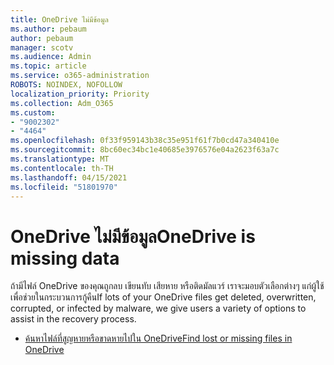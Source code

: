 ```yaml
---
title: OneDrive ไม่มีข้อมูล
ms.author: pebaum
author: pebaum
manager: scotv
ms.audience: Admin
ms.topic: article
ms.service: o365-administration
ROBOTS: NOINDEX, NOFOLLOW
localization_priority: Priority
ms.collection: Adm_O365
ms.custom:
- "9002302"
- "4464"
ms.openlocfilehash: 0f33f959143b38c35e951f61f7b0cd47a340410e
ms.sourcegitcommit: 8bc60ec34bc1e40685e3976576e04a2623f63a7c
ms.translationtype: MT
ms.contentlocale: th-TH
ms.lasthandoff: 04/15/2021
ms.locfileid: "51801970"
---
```

# <a name="onedrive-is-missing-data"></a><span data-ttu-id="c5ae7-102">OneDrive ไม่มีข้อมูล</span><span class="sxs-lookup"><span data-stu-id="c5ae7-102">OneDrive is missing data</span></span>

<span data-ttu-id="c5ae7-103">ถ้ามีไฟล์ OneDrive ของคุณถูกลบ เขียนทับ เสียหาย หรือติดมัลแวร์ เราจะมอบตัวเลือกต่างๆ แก่ผู้ใช้เพื่อช่วยในกระบวนการกู้คืน</span><span class="sxs-lookup"><span data-stu-id="c5ae7-103">If lots of your OneDrive files get deleted, overwritten, corrupted, or infected by malware, we give users a variety of options to assist in the recovery process.</span></span>

- [<span data-ttu-id="c5ae7-104">ค้นหาไฟล์ที่สูญหายหรือขาดหายไปใน OneDrive</span><span class="sxs-lookup"><span data-stu-id="c5ae7-104">Find lost or missing files in OneDrive</span></span>](https://go.microsoft.com/fwlink/?linkid=2125166)
